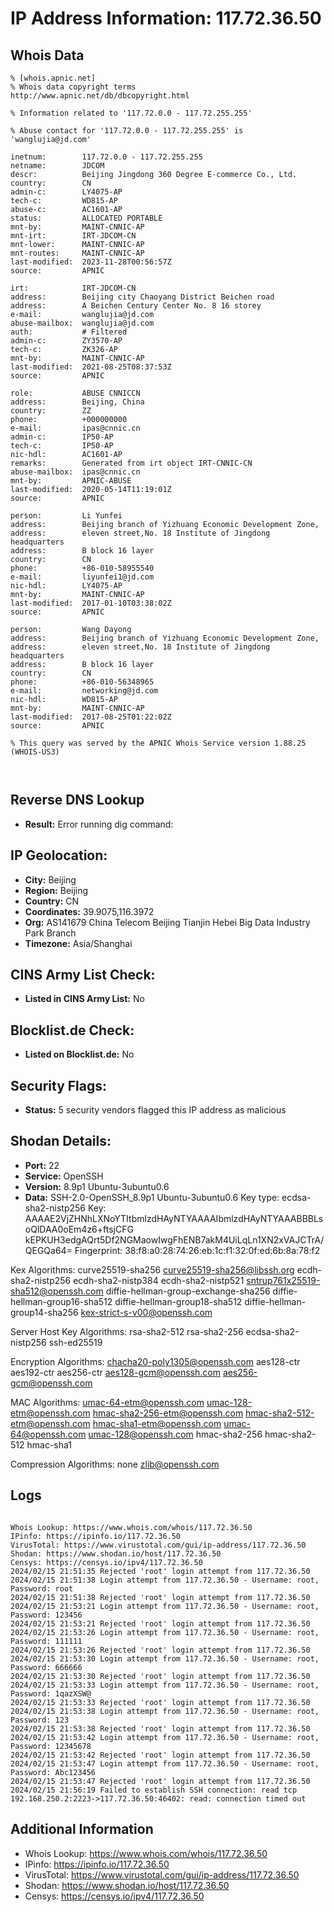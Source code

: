 # IP Address Information: 117.72.36.50

## Whois Data
```
% [whois.apnic.net]
% Whois data copyright terms    http://www.apnic.net/db/dbcopyright.html

% Information related to '117.72.0.0 - 117.72.255.255'

% Abuse contact for '117.72.0.0 - 117.72.255.255' is 'wanglujia@jd.com'

inetnum:        117.72.0.0 - 117.72.255.255
netname:        JDCOM
descr:          Beijing Jingdong 360 Degree E-commerce Co., Ltd.
country:        CN
admin-c:        LY4075-AP
tech-c:         WD815-AP
abuse-c:        AC1601-AP
status:         ALLOCATED PORTABLE
mnt-by:         MAINT-CNNIC-AP
mnt-irt:        IRT-JDCOM-CN
mnt-lower:      MAINT-CNNIC-AP
mnt-routes:     MAINT-CNNIC-AP
last-modified:  2023-11-28T00:56:57Z
source:         APNIC

irt:            IRT-JDCOM-CN
address:        Beijing city Chaoyang District Beichen road
address:        A Beichen Century Center No. 8 16 storey
e-mail:         wanglujia@jd.com
abuse-mailbox:  wanglujia@jd.com
auth:           # Filtered
admin-c:        ZY3570-AP
tech-c:         ZK326-AP
mnt-by:         MAINT-CNNIC-AP
last-modified:  2021-08-25T08:37:53Z
source:         APNIC

role:           ABUSE CNNICCN
address:        Beijing, China
country:        ZZ
phone:          +000000000
e-mail:         ipas@cnnic.cn
admin-c:        IP50-AP
tech-c:         IP50-AP
nic-hdl:        AC1601-AP
remarks:        Generated from irt object IRT-CNNIC-CN
abuse-mailbox:  ipas@cnnic.cn
mnt-by:         APNIC-ABUSE
last-modified:  2020-05-14T11:19:01Z
source:         APNIC

person:         Li Yunfei
address:        Beijing branch of Yizhuang Economic Development Zone,
address:        eleven street,No. 18 Institute of Jingdong headquarters
address:        B block 16 layer
country:        CN
phone:          +86-010-58955540
e-mail:         liyunfei1@jd.com
nic-hdl:        LY4075-AP
mnt-by:         MAINT-CNNIC-AP
last-modified:  2017-01-10T03:38:02Z
source:         APNIC

person:         Wang Dayong
address:        Beijing branch of Yizhuang Economic Development Zone,
address:        eleven street,No. 18 Institute of Jingdong headquarters
address:        B block 16 layer
country:        CN
phone:          +86-010-56348965
e-mail:         networking@jd.com
nic-hdl:        WD815-AP
mnt-by:         MAINT-CNNIC-AP
last-modified:  2017-08-25T01:22:02Z
source:         APNIC

% This query was served by the APNIC Whois Service version 1.88.25 (WHOIS-US3)



```
## Reverse DNS Lookup
- **Result:** Error running dig command: 

## IP Geolocation:
- **City:** Beijing
- **Region:** Beijing
- **Country:** CN
- **Coordinates:** 39.9075,116.3972
- **Org:** AS141679 China Telecom Beijing Tianjin Hebei Big Data Industry Park Branch
- **Timezone:** Asia/Shanghai

## CINS Army List Check:
- **Listed in CINS Army List:** 
No

## Blocklist.de Check:
- **Listed on Blocklist.de:** 
No

## Security Flags:
- **Status:** 5 security vendors flagged this IP address as malicious

## Shodan Details:
- **Port:** 22
- **Service:** OpenSSH
- **Version:** 8.9p1 Ubuntu-3ubuntu0.6
- **Data:** SSH-2.0-OpenSSH_8.9p1 Ubuntu-3ubuntu0.6
Key type: ecdsa-sha2-nistp256
Key: AAAAE2VjZHNhLXNoYTItbmlzdHAyNTYAAAAIbmlzdHAyNTYAAABBBLsoQlDAA0oEm4z6+ftsjCFG
kEPKUH3edgAQrt5Df2NGMaowIwgFhENB7akM4UiLqLn1XN2xVAJCTrA/QEGQa64=
Fingerprint: 38:f8:a0:28:74:26:eb:1c:f1:32:0f:ed:6b:8a:78:f2

Kex Algorithms:
	curve25519-sha256
	curve25519-sha256@libssh.org
	ecdh-sha2-nistp256
	ecdh-sha2-nistp384
	ecdh-sha2-nistp521
	sntrup761x25519-sha512@openssh.com
	diffie-hellman-group-exchange-sha256
	diffie-hellman-group16-sha512
	diffie-hellman-group18-sha512
	diffie-hellman-group14-sha256
	kex-strict-s-v00@openssh.com

Server Host Key Algorithms:
	rsa-sha2-512
	rsa-sha2-256
	ecdsa-sha2-nistp256
	ssh-ed25519

Encryption Algorithms:
	chacha20-poly1305@openssh.com
	aes128-ctr
	aes192-ctr
	aes256-ctr
	aes128-gcm@openssh.com
	aes256-gcm@openssh.com

MAC Algorithms:
	umac-64-etm@openssh.com
	umac-128-etm@openssh.com
	hmac-sha2-256-etm@openssh.com
	hmac-sha2-512-etm@openssh.com
	hmac-sha1-etm@openssh.com
	umac-64@openssh.com
	umac-128@openssh.com
	hmac-sha2-256
	hmac-sha2-512
	hmac-sha1

Compression Algorithms:
	none
	zlib@openssh.com


## Logs
```

Whois Lookup: https://www.whois.com/whois/117.72.36.50
IPinfo: https://ipinfo.io/117.72.36.50
VirusTotal: https://www.virustotal.com/gui/ip-address/117.72.36.50
Shodan: https://www.shodan.io/host/117.72.36.50
Censys: https://censys.io/ipv4/117.72.36.50
2024/02/15 21:51:35 Rejected 'root' login attempt from 117.72.36.50
2024/02/15 21:51:38 Login attempt from 117.72.36.50 - Username: root, Password: root
2024/02/15 21:51:38 Rejected 'root' login attempt from 117.72.36.50
2024/02/15 21:53:21 Login attempt from 117.72.36.50 - Username: root, Password: 123456
2024/02/15 21:53:21 Rejected 'root' login attempt from 117.72.36.50
2024/02/15 21:53:26 Login attempt from 117.72.36.50 - Username: root, Password: 111111
2024/02/15 21:53:26 Rejected 'root' login attempt from 117.72.36.50
2024/02/15 21:53:30 Login attempt from 117.72.36.50 - Username: root, Password: 666666
2024/02/15 21:53:30 Rejected 'root' login attempt from 117.72.36.50
2024/02/15 21:53:33 Login attempt from 117.72.36.50 - Username: root, Password: 1qazXSW@
2024/02/15 21:53:33 Rejected 'root' login attempt from 117.72.36.50
2024/02/15 21:53:38 Login attempt from 117.72.36.50 - Username: root, Password: 123
2024/02/15 21:53:38 Rejected 'root' login attempt from 117.72.36.50
2024/02/15 21:53:42 Login attempt from 117.72.36.50 - Username: root, Password: 12345678
2024/02/15 21:53:42 Rejected 'root' login attempt from 117.72.36.50
2024/02/15 21:53:47 Login attempt from 117.72.36.50 - Username: root, Password: Abc123456
2024/02/15 21:53:47 Rejected 'root' login attempt from 117.72.36.50
2024/02/15 21:56:19 Failed to establish SSH connection: read tcp 192.168.250.2:2223->117.72.36.50:46402: read: connection timed out

```
## Additional Information
- Whois Lookup: https://www.whois.com/whois/117.72.36.50
- IPinfo: https://ipinfo.io/117.72.36.50
- VirusTotal: https://www.virustotal.com/gui/ip-address/117.72.36.50
- Shodan: https://www.shodan.io/host/117.72.36.50
- Censys: https://censys.io/ipv4/117.72.36.50

